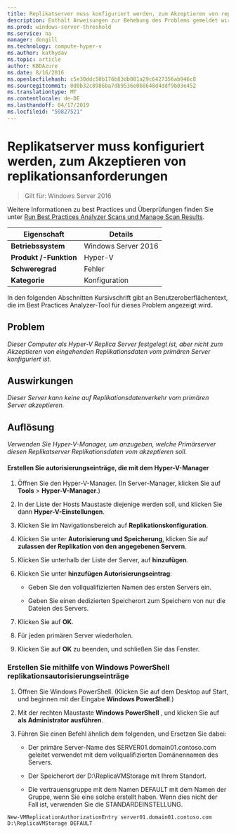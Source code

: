 ```yaml
---
title: Replikatserver muss konfiguriert werden, zum Akzeptieren von replikationsanforderungen
description: Enthält Anweisungen zur Behebung des Problems gemeldet wird, die von dieser Best Practices Analyzer-Regel.
ms.prod: windows-server-threshold
ms.service: na
manager: dongill
ms.technology: compute-hyper-v
ms.author: kathydav
ms.topic: article
author: KBDAzure
ms.date: 8/16/2016
ms.openlocfilehash: c5e30ddc50b176b83db081a29c6427356ab946c8
ms.sourcegitcommit: 0d0b32c8986ba7db9536e0b8648d4ddf9b03e452
ms.translationtype: MT
ms.contentlocale: de-DE
ms.lasthandoff: 04/17/2019
ms.locfileid: "59827521"
---
```

# <a name="a-replica-server-must-be-configured-to-accept-replication-requests"></a>Replikatserver muss konfiguriert werden, zum Akzeptieren von replikationsanforderungen

>Gilt für: Windows Server 2016

Weitere Informationen zu best Practices und Überprüfungen finden Sie unter [Run Best Practices Analyzer Scans und Manage Scan Results](https://go.microsoft.com/fwlink/p/?LinkID=223177).  
  
|Eigenschaft|Details|
|-|-|  
|**Betriebssystem**|Windows Server 2016|  
|**Produkt /-Funktion**|Hyper-V|  
|**Schweregrad**|Fehler|  
|**Kategorie**|Konfiguration|  
  
In den folgenden Abschnitten Kursivschrift gibt an Benutzeroberflächentext, die im Best Practices Analyzer-Tool für dieses Problem angezeigt wird.
  
## <a name="issue"></a>Problem  
*Dieser Computer als Hyper-V Replica Server festgelegt ist, aber nicht zum Akzeptieren von eingehenden Replikationsdaten vom primären Server konfiguriert ist.*  
  
## <a name="impact"></a>Auswirkungen  
*Dieser Server kann keine auf Replikationsdatenverkehr vom primären Server akzeptieren.*  
  
## <a name="resolution"></a>Auflösung  
*Verwenden Sie Hyper-V-Manager, um anzugeben, welche Primärserver diesen Replikatserver Replikationsdaten vom akzeptieren soll.*  
  
#### <a name="create-authorization-entries-using-hyper-v-manager"></a>Erstellen Sie autorisierungseinträge, die mit dem Hyper-V-Manager  
  
1.  Öffnen Sie den Hyper-V-Manager. (In Server-Manager, klicken Sie auf **Tools** > **Hyper-V-Manager**.)  
  
2.  In der Liste der Hosts Maustaste diejenige werden soll, und klicken Sie dann **Hyper-V-Einstellungen**.  
  
3.  Klicken Sie im Navigationsbereich auf **Replikationskonfiguration**.  
  
4.  Klicken Sie unter **Autorisierung und Speicherung**, klicken Sie auf **zulassen der Replikation von den angegebenen Servern**.  
  
5.  Klicken Sie unterhalb der Liste der Server, auf **hinzufügen**.  
  
6.  Klicken Sie unter **hinzufügen Autorisierungseintrag**:  
  
    -   Geben Sie den vollqualifizierten Namen des ersten Servers ein.  
  
    -   Geben Sie einen dedizierten Speicherort zum Speichern von nur die Dateien des Servers.  
  
7.  Klicken Sie auf **OK**.  
  
8.  Für jeden primären Server wiederholen.  
  
9. Klicken Sie auf **OK** zu beenden, und schließen Sie das Fenster.  
  
### <a name="create-authorization-entries-using-windows-powershell"></a>Erstellen Sie mithilfe von Windows PowerShell replikationsautorisierungseinträge  
  
1.  Öffnen Sie Windows PowerShell. (Klicken Sie auf dem Desktop auf Start, und beginnen mit der Eingabe **Windows PowerShell**.)  
  
2.  Mit der rechten Maustaste **Windows PowerShell** , und klicken Sie auf **als Administrator ausführen**.  
  
3.  Führen Sie einen Befehl ähnlich dem folgenden, und Ersetzen Sie dabei:  
  
    -   Der primäre Server-Name des SERVER01.domain01.contoso.com geleitet verwendet mit dem vollqualifizierten Domänennamen des Servers.  
  
    -   Der Speicherort der D:\ReplicaVMStorage mit Ihrem Standort.  
  
    -   Die vertrauensgruppe mit dem Namen DEFAULT mit dem Namen der Gruppe, wenn Sie eine solche erstellt haben. Wenn dies nicht der Fall ist, verwenden Sie die STANDARDEINSTELLUNG.  
  
```  
New-VMReplicationAuthorizationEntry server01.domain01.contoso.com D:\ReplicaVMStorage DEFAULT  
```  
  



